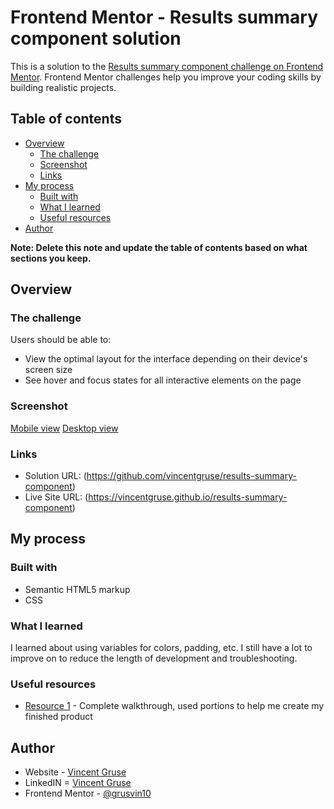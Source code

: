  # Frontend Mentor - Results summary component solution

This is a solution to the [Results summary component challenge on Frontend Mentor](https://www.frontendmentor.io/challenges/results-summary-component-CE_K6s0maV). Frontend Mentor challenges help you improve your coding skills by building realistic projects. 

## Table of contents

- [Overview](#overview)
  - [The challenge](#the-challenge)
  - [Screenshot](#screenshot)
  - [Links](#links)
- [My process](#my-process)
  - [Built with](#built-with)
  - [What I learned](#what-i-learned)
  - [Useful resources](#useful-resources)
- [Author](#author)

**Note: Delete this note and update the table of contents based on what sections you keep.**

## Overview

### The challenge

Users should be able to:

- View the optimal layout for the interface depending on their device's screen size
- See hover and focus states for all interactive elements on the page

### Screenshot

[Mobile view](./mobile_screenshot.png)
[Desktop view](./screenshot.png)

### Links

- Solution URL: (https://github.com/vincentgruse/results-summary-component)
- Live Site URL: (https://vincentgruse.github.io/results-summary-component)

## My process

### Built with

- Semantic HTML5 markup
- CSS

### What I learned

I learned about using variables for colors, padding, etc.  I still have a lot to improve on to reduce the length of development and troubleshooting.

### Useful resources

- [Resource 1](https://youtu.be/KqFAs5d3Yl8?si=uHpK2W2P4fPeTjGj) - Complete walkthrough, used portions to help me create my finished product

## Author

- Website - [Vincent Gruse](https://vincentgruse.github.io/)
- LinkedIN = [Vincent Gruse](https://www.linkedin.com/in/vincentgruse/)
- Frontend Mentor - [@grusvin10](https://www.frontendmentor.io/profile/grusvin10)
